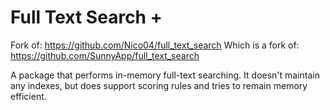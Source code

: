 # Full Text Search +

Fork of: https://github.com/Nico04/full_text_search
Which is a fork of: https://github.com/SunnyApp/full_text_search

A package that performs in-memory full-text searching.  It doesn't maintain any indexes, but does support scoring
rules and tries to remain memory efficient.